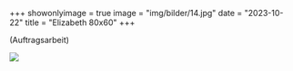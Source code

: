 +++
showonlyimage = true
image = "img/bilder/14.jpg"
date = "2023-10-22"
title = "Elizabeth 80x60"
+++

(Auftragsarbeit)

![](/img/bilder/14.jpg)
